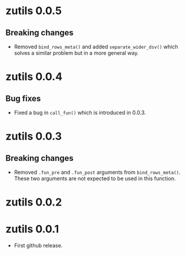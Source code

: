 # zutils 0.0.5

## Breaking changes

* Removed `bind_rows_meta()` and added `separate_wider_dsv()` which solves a similar problem but in a more general way.

# zutils 0.0.4

## Bug fixes

* Fixed a bug in `call_fun()` which is introduced in 0.0.3.

# zutils 0.0.3

## Breaking changes

* Removed `.fun_pre` and `.fun_post` arguments from `bind_rows_meta()`. These two arguments are not expected to be used in this function.

# zutils 0.0.2

# zutils 0.0.1

* First github release.
